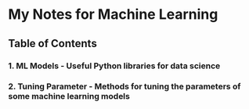 # My Notes for Machine Learning

## Table of Contents

### 1. ML Models - Useful Python libraries for data science 
### 2. Tuning Parameter - Methods for tuning the parameters of some machine learning models

 
